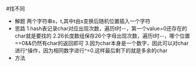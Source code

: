 #找不同
- 解题
    两个字符串s，t,其中t由s变换后随机位置插入一个字符
- 思路
    1.hash表记录char对应出现次数，遍历t时--，第一个value=0还存在的char就是要找的
    2.26长度数组保存26个字母出现次数，遍历t时--，哪个位置==0&&仍然有char的返回即可
    3.因为char本身是一个数字，因此可以对char进行^操作，因为相同数字进行^=0.这样最后剩下的就是多余的char
- 方法